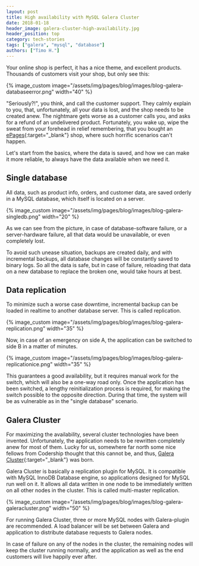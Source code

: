 ```yaml
---
layout: post
title: High availability with MySQL Galera Cluster
date: 2018-01-18
header_image: galera-cluster-high-availability.jpg
header_position: top
category: tech-stories
tags: ["galera", "mysql", "database"]
authors: ["Timo H."]
---
```


Your online shop is perfect, it has a nice theme, and excellent products.
Thousands of customers visit your shop, but only see this:

{% image_custom image="/assets/img/pages/blog/images/blog-galera-databaseerror.png" width="40" %}

"Seriously?!", you think, and call the customer support.
They calmly explain to you, that, unfortunately, all your data is lost, and the shop needs to be created anew.
The nightmare gets worse as a customer calls you, and asks for a refund of an undelivered product.
Fortunately, you wake up, wipe the sweat from your forehead in relief remembering, that you bought an [ePages](https://epages.com/){:target="_blank"} shop, where such horrific scenarios can't happen.

Let's start from the basics, where the data is saved, and how we can make it more reliable, to always have the data available when we need it.

## Single database

All data, such as product info, orders, and customer data, are saved orderly in a MySQL database, which itself is located on a server.

{% image_custom image="/assets/img/pages/blog/images/blog-galera-singledb.png" width="20" %}

As we can see from the picture, in case of database-software failure, or a server-hardware failure, all that data would be unavailable, or even completely lost.

To avoid such unease situation, backups are created daily, and with incremental backups, all database changes will be constantly saved to binary logs.
So all the data is safe, but in case of failure, reloading that data on a new database to replace the broken one, would take hours at best.

## Data replication

To minimize such a worse case downtime, incremental backup can be loaded in realtime to another database server.
This is called replication.

{% image_custom image="/assets/img/pages/blog/images/blog-galera-replication.png" width="35" %}

Now, in case of an emergency on side A, the application can be switched to side B in a matter of minutes.

{% image_custom image="/assets/img/pages/blog/images/blog-galera-replicationice.png" width="35" %}

This guarantees a good availability, but it requires manual work for the switch, which will also be a one-way road only.
Once the application has been switched, a lengthy reinitialization process is required, for making the switch possible to the opposite direction.
During that time, the system will be as vulnerable as in the "single database" scenario.

## Galera Cluster

For maximizing the availability, several cluster technologies have been invented.
Unfortunately, the application needs to be rewritten completely anew for most of them.
Lucky for us, somewhere far north some nice fellows from Codership thought that this cannot be, and thus, [Galera Cluster](http://galeracluster.com/){:target="_blank"} was born.

Galera Cluster is basically a replication plugin for MySQL.
It is compatible with MySQL InnoDB Database engine, so applications designed for MySQL run well on it.
It allows all data written in one node to be immediately written on all other nodes in the cluster.
This is called multi-master replication.

{% image_custom image="/assets/img/pages/blog/images/blog-galera-galeracluster.png" width="50" %}

For running Galera Cluster, three or more MySQL nodes with Galera-plugin are recommended.
A load balancer will be set between Galera and application to distribute database requests to Galera nodes.

In case of failure on any of the nodes in the cluster, the remaining nodes will keep the cluster running normally, and the application as well as the end customers will live happily ever after.

